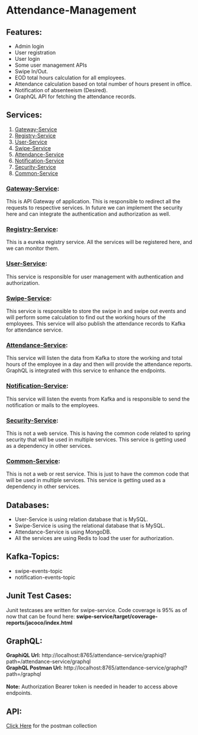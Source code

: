 # Attendance-Management

## Features:
- Admin login
- User registration
- User login
- Some user management APIs
- Swipe In/Out.
- EOD total hours calculation for all employees.
- Attendance calculation based on total number of hours present in office.
- Notification of absenteeism (Desired).
- GraphQL API for fetching the attendance records.

## Services:
1. [Gateway-Service](#gateway-service)
2. [Registry-Service](#registry-service)
3. [User-Service](#user-service)
4. [Swipe-Service](#swipe-service)
5. [Attendance-Service](#attendance-service)
6. [Notification-Service](#notification-service)
7. [Security-Service](#security-service)
8. [Common-Service](#common-service)

### [Gateway-Service](/gateway-service):
This is API Gateway of application. This is responsible to redirect all the requests to respective services. In future we can implement the security here and can integrate the authentication and authorization as well.
### [Registry-Service](/registry-service):
This is a eureka registry service. All the services will be registered here, and we can monitor them.
### [User-Service](/user-service):
This service is responsible for user management with authentication and authorization.
### [Swipe-Service](/swipe-service):
This service is responsible to store the swipe in and swipe out events and will perform some calculation to find out the working hours of the employees. This service will also publish the attendance records to Kafka for attendance service.
### [Attendance-Service](/attendance-service):
This service will listen the data from Kafka to store the working and total hours of the employee in a day and then will provide the attendance reports. GraphQL is integrated with this service to enhance the endpoints.
### [Notification-Service](/notification-service):
This service will listen the events from Kafka and is responsible to send the notification or mails to the employees.
### [Security-Service](/security-service):
This is not a web service. This is having the common code related to spring security that will be used in multiple services. This service is getting used as a dependency in other services.
### [Common-Service](/common-service):
This is not a web or rest service. This is just to have the common code that will be used in multiple services. This service is getting used as a dependency in other services.
## Databases:
- User-Service is using relation database that is MySQL.
- Swipe-Service is using the relational database that is MySQL.
- Attendance-Service is using MongoDB.
- All the services are using Redis to load the user for authorization.
## Kafka-Topics:
- swipe-events-topic
- notification-events-topic
## Junit Test Cases:
Junit testcases are written for swipe-service. Code coverage is 95% as of now that can be found here: **swipe-service/target/coverage-reports/jacoco/index.html**
## GraphQL:
**GraphiQL Url:** http://localhost:8765/attendance-service/graphiql?path=/attendance-service/graphql <br>
**GraphQL Postman Url:** http://localhost:8765/attendance-service/graphql?path=/graphql <br><br>
**Note:** Authorization Bearer token is needed in header to access above endpoints.
## API:
[Click Here](/postman-json) for the postman collection
